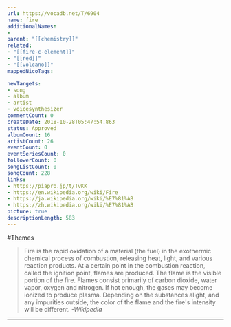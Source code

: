 ```yaml
---
url: https://vocadb.net/T/6904
name: fire
additionalNames: 
- 
parent: "[[chemistry]]"
related:
- "[[fire-c-element]]"
- "[[red]]"
- "[[volcano]]"
mappedNicoTags:

newTargets:
- song
- album
- artist
- voicesynthesizer
commentCount: 0
createDate: 2018-10-28T05:47:54.863
status: Approved
albumCount: 16
artistCount: 26
eventCount: 0
eventSeriesCount: 0
followerCount: 0
songListCount: 0
songCount: 228
links: 
- https://piapro.jp/t/TvKK
- https://en.wikipedia.org/wiki/Fire
- https://ja.wikipedia.org/wiki/%E7%81%AB
- https://zh.wikipedia.org/wiki/%E7%81%AB
picture: true
descriptionLength: 583
---
```


#Themes

>Fire is the rapid oxidation of a material (the fuel) in the exothermic chemical process of combustion, releasing heat, light, and various reaction products.
At a certain point in the combustion reaction, called the ignition point, flames are produced.
The flame is the visible portion of the fire.
Flames consist primarily of carbon dioxide, water vapor, oxygen and nitrogen.
If hot enough, the gases may become ionized to produce plasma. Depending on the substances alight, and any impurities outside, the color of the flame and the fire's intensity will be different.
*-Wikipedia*

---

